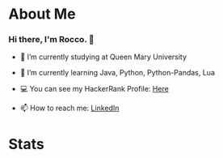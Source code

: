 # About Me
### Hi there, I'm Rocco. 👋

- 🔭 I’m currently studying at Queen Mary University

- 🌱 I’m currently learning Java, Python, Python-Pandas, Lua

- 💻 You can see my HackerRank Profile: [Here](https://www.hackerrank.com/dodobirdsarecoo1)

- 📫 How to reach me: [LinkedIn](https://www.linkedin.com/in/roccopetruccio/)

# Stats

